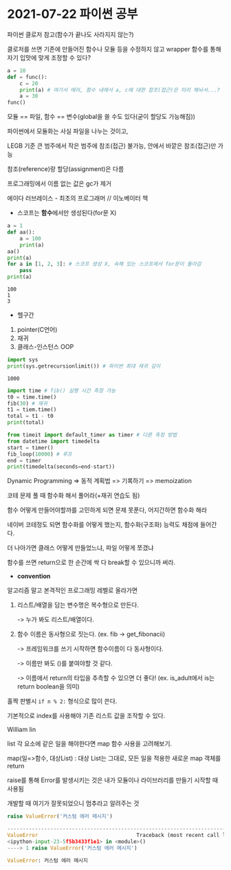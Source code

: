 # 2021-07-22 파이썬 공부

파이썬 클로저 참고(함수가 끝나도 사라지지 않는?)

클로저를 쓰면 기존에 만들어진 함수나 모듈 등을 수정하지 않고 wrapper 함수를 통해 자기 입맛에 맞게 조정할 수 있다?

```python
a = 10
def = func():
    c = 20
    print(a) # 여기서 에러, 함수 내에서 a, c에 대한 참조(접근)은 미리 해놔서...?
    a = 30
func()
```

모듈 == 파일, 함수 == 변수(global을 쓸 수도 있다(굳이 할당도 가능해짐))

파이썬에서 모듈화는 사실 파일을 나누는 것이고, 

LEGB 기준 큰 범주에서 작은 범주에 참조(접근) 불가능, 안에서 바깥은 참조(접근)만 가능

참조(reference)랑 할당(assignment)은 다름

프로그래밍에서 이름 없는 값은 gc가 제거

에이다 러브레이스 - 최초의 프로그래머 // 이노베이터 책



- 스코프는 **함수**에서만 생성된다(for문 X)

```python
a = 1
def aa():
    a = 100
    print(a)
aa()
print(a)
for a in [1, 2, 3]: # 스코프 생성 X, 속해 있는 스코프에서 for문이 돌아감
    pass
print(a)
```

```
100
1
3
```

- 헬구간

1. pointer(C언어)
2. 재귀
3. 클래스-인스턴스 OOP



```python
import sys
print(sys.getrecursionlimit()) # 파이썬 최대 재귀 깊이
```

```
1000
```

```python
import time # fib() 실행 시간 측정 가능
t0 = time.time()
fib(30) # 재귀
t1 = tiem.time()
total = t1 - t0
print(total)
```

```python
from timeit import default_timer as timer # 다른 측정 방법
from datetime import timedelta
start = timer()
fib_loop(10000) # 루프
end = timer
print(timedelta(seconds=end-start))
```



Dynamic Programming => 동적 계획법 => 기록하기 => memoization

코테 문제 풀 때 함수화 해서 풀어라(+재귀 연습도 됨)

함수 어떻게 만들어야할까를 고민하게 되면 문제 못푼다, 어지간하면 함수화 해라

네이버 코테정도 되면 함수화를 어떻게 했는지, 함수화(구조화) 능력도 채점에 들어간다.

더 나아가면 클래스 어떻게 만들었느냐, 파일 어떻게 쪼갰냐

함수를 쓰면 return으로 한 순간에 싹 다 break할 수 있으니까 써라.



- **convention**

알고리즘 말고 본격적인 프로그래밍 레벨로 올라가면

1. 리스트/배열을 담는 변수명은 복수형으로 만든다.

   -> 누가 봐도 리스트/배열이다.

2. 함수 이름은 동사형으로 짓는다. (ex. fib -> get_fibonacii)

   -> 프레임워크를 쓰기 시작하면 함수이름이 다 동사형이다.

   -> 이름만 봐도 ()를 붙여야할 것 같다.

   -> 이름에서 return의 타입을 추측할 수 있으면 더 좋다! (ex. is_adult에서 is는 return boolean을 의미)



홀짝 판별시 `if n % 2:` 형식으로 많이 쓴다.

기본적으로 index를 사용해야 기존 리스트 값을 조작할 수 있다.



William lin



list 각 요소에 같은 일을 해야한다면 map 함수 사용을 고려해보기.

map(일=>함수, 대상List) : 대상 List는 그대로, 모든 일을 적용한 새로운 map 객체를 return



raise를 통해 Error를 발생시키는 것은 내가 모듈이나 라이브러리를 만들기 시작할 때 사용됨

개발할 때 여기가 잘못되었으니 멈추라고 알려주는 것

```python
raise ValueError('커스텀 에러 메시지')
```

```python
---------------------------------------------------------------------------
ValueError                                Traceback (most recent call last)
<ipython-input-23-5f5b3433f1e1> in <module>()
----> 1 raise ValueError('커스텀 에러 메시지')

ValueError: 커스텀 에러 메시지
```

